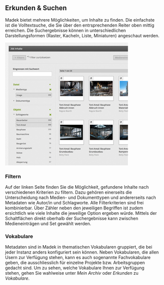## Erkunden & Suchen

Madek bietet mehrere Möglichkeiten, um Inhalte zu finden. Die einfachste ist die Volltextsuche, die Sie über den entrsprechenden Reiter oben mittig erreichen. Die Suchergebnisse können in unterschiedlichen Darstellungsformen (Raster, Kacheln, Liste, Miniaturen) angeschaut werden.

[![Filterleiste](images/interfaces-filters.jpg "Filterleiste")](images/interfaces-filters.png)

### Filtern

Auf der linken Seite finden Sie die Möglichkeit, gefundene Inhalte nach verschiedenen Kriterien zu filtern. Dazu gehören einerseits die Unterscheidung nach Medien- und Dokumenttypen und andererseits nach Metadaten wie Autor/in und Schlagworte. Alle Filterkriterien sind frei kombinierbar. Über Zähler neben den jeweiligen Begriffen ist zudem ersichtlich wie viele Inhalte die jeweilige Option ergeben würde. Mittels der Schaltflächen direkt oberhalb der Suchergebnisse kann zwischen Medieneinträgen und Set gewählt werden.

### Vokabulare

Metadaten sind in Madek in thematischen Vokabularen gruppiert, die bei jeder Instanz anders konfiguriert sein können. Neben Vokabularen, die allen Usern zur Verfügung stehen, kann es auch sogenannte Fachvokabulare geben, die ausschliesslich für einzelne Projekte bzw. Arbeitsgruppen gedacht sind. Um zu sehen, welche Vokabulare Ihnen zur Verfügung stehen, gehen Sie wahlweise unter *Mein Archiv* oder *Erkunden* zu *Vokabulare*.